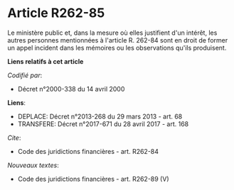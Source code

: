 # Article R262-85

Le ministère public et, dans la mesure où elles justifient d'un intérêt, les autres personnes mentionnées à l'article R.
262-84 sont en droit de former un appel incident dans les mémoires ou les observations qu'ils produisent.

**Liens relatifs à cet article**

_Codifié par_:

  - Décret n°2000-338 du 14 avril 2000

**Liens**:

  - DEPLACE: Décret n°2013-268 du 29 mars 2013 - art. 68
  - TRANSFERE: Décret n°2017-671 du 28 avril 2017 - art. 168

_Cite_:

  - Code des juridictions financières - art. R262-84

_Nouveaux textes_:

  - Code des juridictions financières - art. R262-89 (V)
